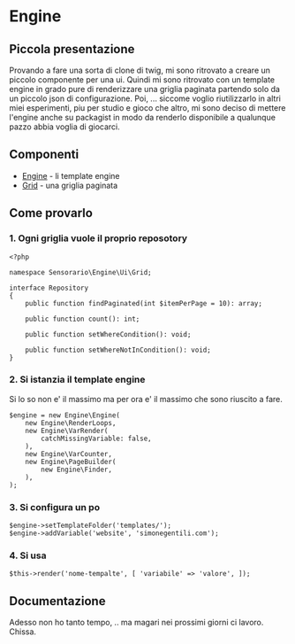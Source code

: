 # Engine

## Piccola presentazione

Provando a fare una sorta di clone di twig, mi sono ritrovato a creare un piccolo componente per una ui. Quindi mi sono ritrovato con un template engine in grado pure di renderizzare una griglia paginata partendo solo da un piccolo json di configurazione. Poi, ... siccome voglio riutilizzarlo in altri miei esperimenti, piu per studio e gioco che altro, mi sono deciso di mettere l'engine anche su packagist in modo da renderlo disponibile a qualunque pazzo abbia voglia di giocarci.

## Componenti

 - [Engine](/src/Engine/) - li template engine
 - [Grid](/src/Engine/Ui/Grid) - una griglia paginata

## Come provarlo

### 1. Ogni griglia vuole il proprio reposotory

```
<?php

namespace Sensorario\Engine\Ui\Grid;

interface Repository
{
    public function findPaginated(int $itemPerPage = 10): array;

    public function count(): int;

    public function setWhereCondition(): void;

    public function setWhereNotInCondition(): void;
}
```

### 2. Si istanzia il template engine

Si lo so non e' il massimo ma per ora e' il massimo che sono riuscito a fare.

```
$engine = new Engine\Engine(
    new Engine\RenderLoops,
    new Engine\VarRender(
        catchMissingVariable: false,
    ),
    new Engine\VarCounter,
    new Engine\PageBuilder(
        new Engine\Finder,
    ),
);
```

### 3. Si configura un po

```
$engine->setTemplateFolder('templates/');
$engine->addVariable('website', 'simonegentili.com');
```

### 4. Si usa

```
$this->render('nome-tempalte', [ 'variabile' => 'valore', ]);
```

## Documentazione

Adesso non ho tanto tempo, .. ma magari nei prossimi giorni ci lavoro. Chissa.
